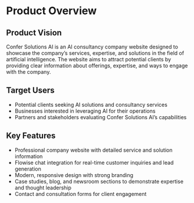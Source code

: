 # Product Overview

## Product Vision
Confer Solutions AI is an AI consultancy company website designed to showcase the company’s services, expertise, and solutions in the field of artificial intelligence. The website aims to attract potential clients by providing clear information about offerings, expertise, and ways to engage with the company.

## Target Users
- Potential clients seeking AI solutions and consultancy services
- Businesses interested in leveraging AI for their operations
- Partners and stakeholders evaluating Confer Solutions AI’s capabilities

## Key Features
- Professional company website with detailed service and solution information
- Flowise chat integration for real-time customer inquiries and lead generation
- Modern, responsive design with strong branding
- Case studies, blog, and newsroom sections to demonstrate expertise and thought leadership
- Contact and consultation forms for client engagement
